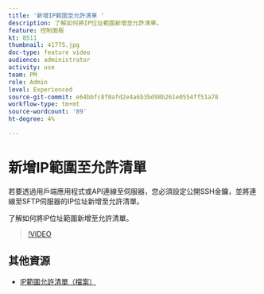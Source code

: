 ```yaml
---
title: '新增IP範圍至允許清單 '
description: 了解如何將IP位址範圍新增至允許清單。
feature: 控制面板
kt: 8511
thumbnail: 41775.jpg
doc-type: feature video
audience: administrator
activity: use
team: PM
role: Admin
level: Experienced
source-git-commit: e64bbfc8f0afd2e4a6b3bd98b261e0554ff51a78
workflow-type: tm+mt
source-wordcount: '89'
ht-degree: 4%

---
```


# 新增IP範圍至允許清單

若要透過用戶端應用程式或API連線至伺服器，您必須設定公開SSH金鑰，並將連線至SFTP伺服器的IP位址新增至允許清單。

了解如何將IP位址範圍新增至允許清單。

>[!VIDEO](https://video.tv.adobe.com/v/41775?quality=12)

## 其他資源

* [IP範圍允許清單（檔案）](https://experienceleague.adobe.com/docs/control-panel/using/sftp-management/ip-range-allow-listing.html)

